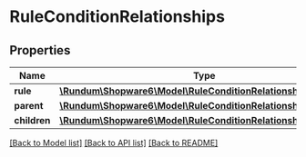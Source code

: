 # RuleConditionRelationships

## Properties
Name | Type | Description | Notes
------------ | ------------- | ------------- | -------------
**rule** | [**\Rundum\Shopware6\Model\RuleConditionRelationshipsRule**](RuleConditionRelationshipsRule.md) |  | [optional] 
**parent** | [**\Rundum\Shopware6\Model\RuleConditionRelationshipsParent**](RuleConditionRelationshipsParent.md) |  | [optional] 
**children** | [**\Rundum\Shopware6\Model\RuleConditionRelationshipsChildren**](RuleConditionRelationshipsChildren.md) |  | [optional] 

[[Back to Model list]](../../README.md#documentation-for-models) [[Back to API list]](../../README.md#documentation-for-api-endpoints) [[Back to README]](../../README.md)

